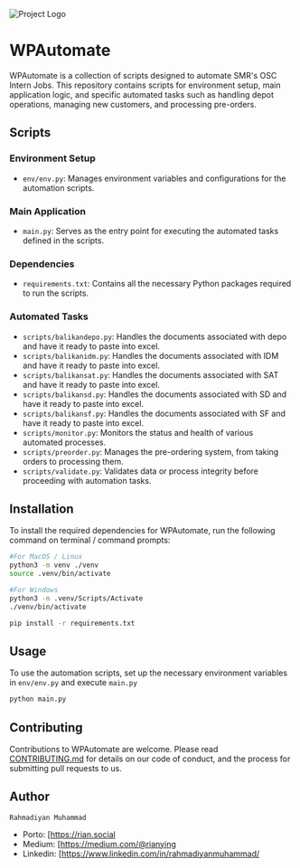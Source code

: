 ![Project Logo](https://manggalla.com/beta/wp-content/uploads/2023/02/Logo-SMR-1.png)
# WPAutomate

WPAutomate is a collection of scripts designed to automate SMR's OSC Intern Jobs. This repository contains scripts for environment setup, main application logic, and specific automated tasks such as handling depot operations, managing new customers, and processing pre-orders.

## Scripts

### Environment Setup
- `env/env.py`: Manages environment variables and configurations for the automation scripts.

### Main Application
- `main.py`: Serves as the entry point for executing the automated tasks defined in the scripts.

### Dependencies
- `requirements.txt`: Contains all the necessary Python packages required to run the scripts.

### Automated Tasks
- `scripts/balikandepo.py`: Handles the documents associated with depo and have it ready to paste into excel.
- `scripts/balikanidm.py`: Handles the documents associated with IDM and have it ready to paste into excel.
- `scripts/balikansat.py`: Handles the documents associated with SAT and have it ready to paste into excel.
- `scripts/balikansd.py`: Handles the documents associated with SD and have it ready to paste into excel.
- `scripts/balikansf.py`: Handles the documents associated with SF and have it ready to paste into excel.
- `scripts/monitor.py`: Monitors the status and health of various automated processes.
- `scripts/preorder.py`: Manages the pre-ordering system, from taking orders to processing them.
- `scripts/validate.py`: Validates data or process integrity before proceeding with automation tasks.

## Installation

To install the required dependencies for WPAutomate, run the following command on terminal / command prompts:

```bash
#For MacOS / Linux
python3 -m venv ./venv
source .venv/bin/activate

#For Windows
python3 -m .venv/Scripts/Activate
./venv/bin/activate
```

```bash
pip install -r requirements.txt
```

## Usage

To use the automation scripts, set up the necessary environment variables in `env/env.py` and execute `main.py`

```bash
python main.py
```

## Contributing

Contributions to WPAutomate are welcome. Please read [CONTRIBUTING.md](CONTRIBUTING.md) for details on our code of conduct, and the process for submitting pull requests to us.

## Author

`Rahmadiyan Muhammad`

- Porto: [https://rian.social
- Medium: [https://medium.com/@rianying
- Linkedin: [https://www.linkedin.com/in/rahmadiyanmuhammad/
